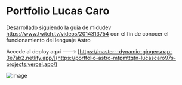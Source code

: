 # Portfolio Lucas Caro

Desarrollado siguiendo la guia de midudev https://www.twitch.tv/videos/2014313754 con el fin de conocer el funcionamiento del lenguaje Astro

Accede al deploy aqui ---> [https://master--dynamic-gingersnap-3e7ab2.netlify.app/](https://portfolio-astro-mtpmttqtn-lucascaro97s-projects.vercel.app/)

![image](https://github.com/LucasCaro97/portfolio.astro/assets/98230934/90449d85-c2ad-4dc3-af8c-8b19847c810b)

